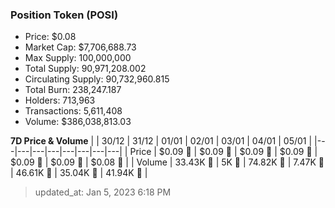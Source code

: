 
  ### Position Token (POSI)
  - Price: $0.08
  - Market Cap: $7,706,688.73
  - Max Supply: 100,000,000
  - Total Supply: 90,971,208.002
  - Circulating Supply: 90,732,960.815
  - Total Burn: 238,247.187
  - Holders: 713,963
  - Transactions: 5,611,408
  - Volume: $386,038,813.03

  **7D Price & Volume**
  | | 30&#x2F;12 | 31&#x2F;12 | 01&#x2F;01 | 02&#x2F;01 | 03&#x2F;01 | 04&#x2F;01 | 05&#x2F;01 |
  |---|---|---|---|---|---|---|---|
  | Price | $0.09 🚀 | $0.09 🚀 | $0.09 🔻 | $0.09 🔻 | $0.09 🔻 | $0.09 🚀 | $0.08 🔻 |
  | Volume | 33.43K 🚀 | 5K 🔻 | 74.82K 🚀 | 7.47K 🔻 | 46.61K 🚀 | 35.04K 🔻 | 41.94K 🚀 |

  > updated_at: Jan 5, 2023 6:18 PM

